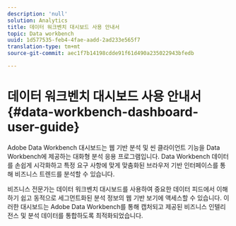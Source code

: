 ```yaml
---
description: 'null'
solution: Analytics
title: 데이터 워크벤치 대시보드 사용 안내서
topic: Data workbench
uuid: 1d577535-feb4-4fae-aadd-2ad233e565f7
translation-type: tm+mt
source-git-commit: aec1f7b14198cdde91f61d490a235022943bfedb

---
```



# 데이터 워크벤치 대시보드 사용 안내서{#data-workbench-dashboard-user-guide}

Adobe Data Workbench 대시보드는 웹 기반 분석 및 씬 클라이언트 기능을 Data Workbench에 제공하는 대화형 분석 응용 프로그램입니다. Data Workbench 데이터를 손쉽게 시각화하고 특정 요구 사항에 맞게 맞춤화된 브라우저 기반 인터페이스를 통해 비즈니스 트렌드를 분석할 수 있습니다.

비즈니스 전문가는 데이터 워크벤치 대시보드를 사용하여 중요한 데이터 피드에서 이해하기 쉽고 동적으로 세그먼트화된 분석 정보의 웹 기반 보기에 액세스할 수 있습니다. 이러한 대시보드는 Adobe Data Workbench를 통해 캡처되고 제공된 비즈니스 인텔리전스 및 분석 데이터를 통합하도록 최적화되었습니다.

